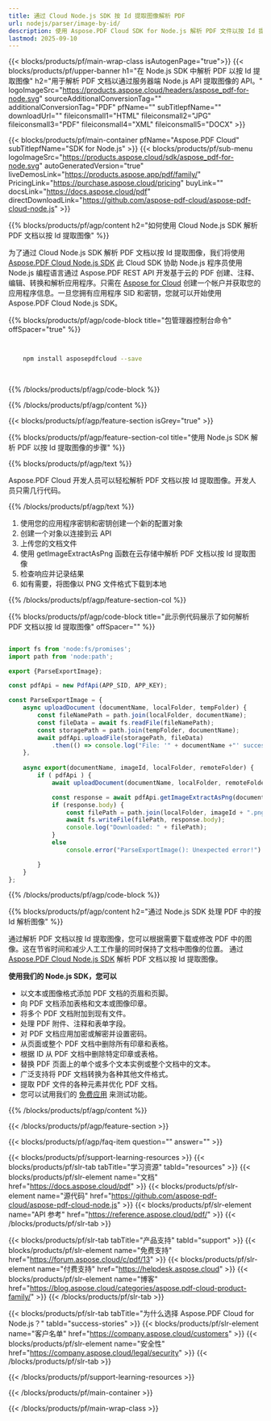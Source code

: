 ```yaml
---
title: 通过 Cloud Node.js SDK 按 Id 提取图像解析 PDF
url: nodejs/parser/image-by-id/
description: 使用 Aspose.PDF Cloud SDK for Node.js 解析 PDF 文件以按 Id 提取图像。增强可发现性和索引。
lastmod: 2025-09-10
---
```


{{< blocks/products/pf/main-wrap-class isAutogenPage="true">}}
{{< blocks/products/pf/upper-banner h1="在 Node.js SDK 中解析 PDF 以按 Id 提取图像" h2="用于解析 PDF 文档以通过服务器端 Node.js API 提取图像的 API。" logoImageSrc="https://products.aspose.cloud/headers/aspose_pdf-for-node.svg" sourceAdditionalConversionTag="" additionalConversionTag="PDF" pfName="" subTitlepfName="" downloadUrl="" fileiconsmall1="HTML" fileiconsmall2="JPG" fileiconsmall3="PDF" fileiconsmall4="XML" fileiconsmall5="DOCX" >}}

{{< blocks/products/pf/main-container pfName="Aspose.PDF Cloud" subTitlepfName="SDK for Node.js" >}}
{{< blocks/products/pf/sub-menu logoImageSrc="https://products.aspose.cloud/sdk/aspose_pdf-for-node.svg"
autoGeneratedVersion="true"
liveDemosLink="https://products.aspose.app/pdf/family/" PricingLink="https://purchase.aspose.cloud/pricing" buyLink="" docsLink="https://docs.aspose.cloud/pdf"  directDownloadLink="https://github.com/aspose-pdf-cloud/aspose-pdf-cloud-node.js" >}}

{{% blocks/products/pf/agp/content h2="如何使用 Cloud Node.js SDK 解析 PDF 文档以按 Id 提取图像" %}}

为了通过 Cloud Node.js SDK 解析 PDF 文档以按 Id 提取图像，我们将使用
[Aspose.PDF Cloud Node.js SDK](https://products.aspose.cloud/pdf/nodejs/)
此 Cloud SDK 协助 Node.js 程序员使用 Node.js 编程语言通过 Aspose.PDF REST API 开发基于云的 PDF 创建、注释、编辑、转换和解析应用程序。只需在 [Aspose for Cloud](https://dashboard.aspose.cloud/#/apps) 创建一个帐户并获取您的应用程序信息。一旦您拥有应用程序 SID 和密钥，您就可以开始使用 Aspose.PDF Cloud Node.js SDK。

{{% blocks/products/pf/agp/code-block title="包管理器控制台命令" offSpacer="true" %}}

```bash

     
    npm install asposepdfcloud --save
     
     

```

{{% /blocks/products/pf/agp/code-block %}}

{{% /blocks/products/pf/agp/content %}}

{{< blocks/products/pf/agp/feature-section isGrey="true" >}}

{{% blocks/products/pf/agp/feature-section-col title="使用 Node.js SDK 解析 PDF 以按 Id 提取图像的步骤" %}}

{{% blocks/products/pf/agp/text %}}

Aspose.PDF Cloud 开发人员可以轻松解析 PDF 文档以按 Id 提取图像。开发人员只需几行代码。

{{% /blocks/products/pf/agp/text %}}

1. 使用您的应用程序密钥和密钥创建一个新的配置对象
1. 创建一个对象以连接到云 API
1. 上传您的文档文件
1. 使用 getImageExtractAsPng 函数在云存储中解析 PDF 文档以按 Id 提取图像
1. 检查响应并记录结果
1. 如有需要，将图像以 PNG 文件格式下载到本地

{{% /blocks/products/pf/agp/feature-section-col %}}

{{% blocks/products/pf/agp/code-block title="此示例代码展示了如何解析 PDF 文档以按 Id 提取图像" offSpacer="" %}}

```js

import fs from 'node:fs/promises';
import path from 'node:path';

export {ParseExportImage};

const pdfApi = new PdfApi(APP_SID, APP_KEY);

const ParseExportImage = {
    async uploadDocument (documentName, localFolder, tempFolder) {
        const fileNamePath = path.join(localFolder, documentName);
        const fileData = await fs.readFile(fileNamePath);
        const storagePath = path.join(tempFolder, documentName);
        await pdfApi.uploadFile(storagePath, fileData)
            .then(() => console.log("File: '" + documentName +"' successfully uploaded."));
    },
    
    async export(documentName, imageId, localFolder, remoteFolder) {
        if ( pdfApi ) {
            await uploadDocument(documentName, localFolder, remoteFolder);

            const response = await pdfApi.getImageExtractAsPng(documentName, imageId, null, null, null, remoteFolder);
            if (response.body) {
            	const filePath = path.join(localFolder, imageId + ".png");
             	await fs.writeFile(filePath, response.body);
             	console.log("Downloaded: " + filePath);
            }
            else
                console.error("ParseExportImage(): Unexpected error!") 

        }
    }
};

```

{{% /blocks/products/pf/agp/code-block %}}

{{% blocks/products/pf/agp/content h2="通过 Node.js SDK 处理 PDF 中的按 Id 解析图像" %}}

通过解析 PDF 文档以按 Id 提取图像，您可以根据需要下载或修改 PDF 中的图像。这在节省时间和减少人工工作量的同时保持了文档中图像的位置。
通过 [Aspose.PDF Cloud Node.js SDK](https://products.aspose.cloud/pdf/nodejs/) 解析 PDF 文档以按 Id 提取图像。

**使用我们的 Node.js SDK，您可以**

+ 以文本或图像格式添加 PDF 文档的页眉和页脚。
+ 向 PDF 文档添加表格和文本或图像印章。
+ 将多个 PDF 文档附加到现有文件。
+ 处理 PDF 附件、注释和表单字段。
+ 对 PDF 文档应用加密或解密并设置密码。
+ 从页面或整个 PDF 文档中删除所有印章和表格。
+ 根据 ID 从 PDF 文档中删除特定印章或表格。
+ 替换 PDF 页面上的单个或多个文本实例或整个文档中的文本。
+ 广泛支持将 PDF 文档转换为各种其他文件格式。
+ 提取 PDF 文件的各种元素并优化 PDF 文档。
+ 您可以试用我们的 [免费应用](https://products.aspose.app/pdf/) 来测试功能。

{{% /blocks/products/pf/agp/content %}}

{{< /blocks/products/pf/agp/feature-section >}}

{{< blocks/products/pf/agp/faq-item question="" answer="" >}}

{{< blocks/products/pf/support-learning-resources >}}
{{< blocks/products/pf/slr-tab tabTitle="学习资源" tabId="resources" >}}
{{< blocks/products/pf/slr-element name="文档" href="https://docs.aspose.cloud/pdf" >}}
{{< blocks/products/pf/slr-element name="源代码" href="https://github.com/aspose-pdf-cloud/aspose-pdf-cloud-node.js" >}}
{{< blocks/products/pf/slr-element name="API 参考" href="https://reference.aspose.cloud/pdf/" >}}
{{< /blocks/products/pf/slr-tab >}}

{{< blocks/products/pf/slr-tab tabTitle="产品支持" tabId="support" >}}
{{< blocks/products/pf/slr-element name="免费支持" href="https://forum.aspose.cloud/c/pdf/13" >}}
{{< blocks/products/pf/slr-element name="付费支持" href="https://helpdesk.aspose.cloud" >}}
{{< blocks/products/pf/slr-element name="博客" href="https://blog.aspose.cloud/categories/aspose.pdf-cloud-product-family/" >}}
{{< /blocks/products/pf/slr-tab >}}

{{< blocks/products/pf/slr-tab tabTitle="为什么选择 Aspose.PDF Cloud for Node.js？" tabId="success-stories" >}}
{{< blocks/products/pf/slr-element name="客户名单" href="https://company.aspose.cloud/customers" >}}
{{< blocks/products/pf/slr-element name="安全性" href="https://company.aspose.cloud/legal/security" >}}
{{< /blocks/products/pf/slr-tab >}}

{{< /blocks/products/pf/support-learning-resources >}}

{{< /blocks/products/pf/main-container >}}

{{< /blocks/products/pf/main-wrap-class >}}



